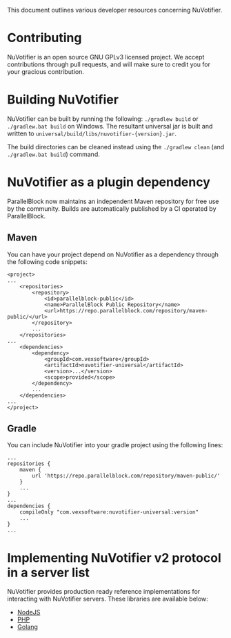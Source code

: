 This document outlines various developer resources concerning NuVotifier.

# Contributing

NuVotifier is an open source GNU GPLv3 licensed project. We accept contributions
through pull requests, and will make sure to credit you for your gracious
contribution.

# Building NuVotifier

NuVotifier can be built by running the following: `./gradlew build` or
`./gradlew.bat build` on Windows. The resultant universal jar is built and
written to `universal/build/libs/nuvotifier-{version}.jar`.

The build directories can be cleaned instead using the `./gradlew clean` (and
`./gradlew.bat build`) command.

# NuVotifier as a plugin dependency

ParallelBlock now maintains an independent Maven repository for free use by the
community. Builds are automatically published by a CI operated by ParallelBlock.

## Maven

You can have your project depend on NuVotifier as a dependency through the
following code snippets:

```
<project>
...
    <repositories>
        <repository>
            <id>parallelblock-public</id>
            <name>ParallelBlock Public Repository</name>
            <url>https://repo.parallelblock.com/repository/maven-public/</url>
        </repository>
        ...
    </repositories>
...
    <dependencies>
        <dependency>
            <groupId>com.vexsoftware</groupId>
            <artifactId>nuvotifier-universal</artifactId>
            <version>...</version>
            <scope>provided</scope>
        </dependency>
        ...
    </dependencies>
...
</project>
```

## Gradle

You can include NuVotifier into your gradle project using the following lines:

```
...
repositories {
    maven {
        url 'https://repo.parallelblock.com/repository/maven-public/'
    }
    ...
}
...
dependencies {
    compileOnly "com.vexsoftware:nuvotifier-universal:version"
    ...
}
...
```

# Implementing NuVotifier v2 protocol in a server list

NuVotifier provides production ready reference implementations for interacting
with NuVotifier servers. These libraries are available below:

- [NodeJS](https://github.com/NuVotifier/votifier2-js)
- [PHP](https://github.com/NuVotifier/votifier2-php)
- [Golang](https://github.com/minecrafter/go-votifier)
